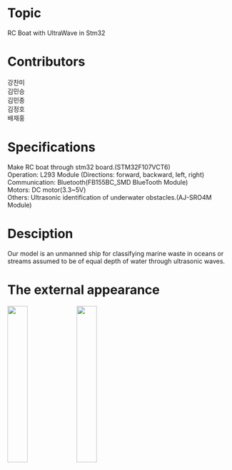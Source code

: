 # Topic
 RC Boat with UltraWave in Stm32 
 
 # Contributors
  강찬미\
  김민승\
  김민종\
  김정호\
  배재홍
  
 # Specifications
 Make RC boat through stm32 board.(STM32F107VCT6) \
 Operation: L293 Module (Directions: forward, backward, left, right) \
 Communication: Bluetooth(FB155BC_SMD BlueTooth Module) \
 Motors: DC motor(3.3~5V) \
 Others: Ultrasonic identification of underwater obstacles.(AJ-SRO4M Module) 
 
 # Desciption
  Our model is an unmanned ship for classifying marine waste in oceans or streams assumed to be of   equal depth of water through ultrasonic waves.
  
  # The external appearance
   <img src="https://user-images.githubusercontent.com/111568619/209884291-60a89eb4-d5ff-42d2-9f67-2e1f4470f2c1.jpg" height="30%" width="30%"> 
   <img src="https://user-images.githubusercontent.com/111568619/209884369-524d37f2-6792-4afb-a1d9-765aa2d71bad.jpg" height="30%" width="30%">

